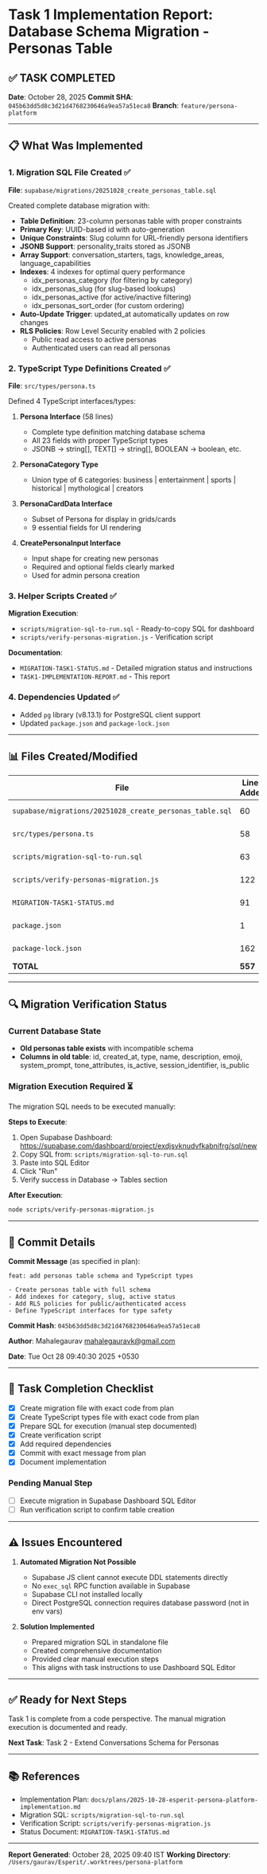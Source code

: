 # Task 1 Implementation Report: Database Schema Migration - Personas Table

## ✅ TASK COMPLETED

**Date**: October 28, 2025
**Commit SHA**: `045b63dd5d8c3d21d4768230646a9ea57a51eca8`
**Branch**: `feature/persona-platform`

---

## 📋 What Was Implemented

### 1. Migration SQL File Created ✅
**File**: `supabase/migrations/20251028_create_personas_table.sql`

Created complete database migration with:
- **Table Definition**: 23-column personas table with proper constraints
- **Primary Key**: UUID-based id with auto-generation
- **Unique Constraints**: Slug column for URL-friendly persona identifiers
- **JSONB Support**: personality_traits stored as JSONB
- **Array Support**: conversation_starters, tags, knowledge_areas, language_capabilities
- **Indexes**: 4 indexes for optimal query performance
  - idx_personas_category (for filtering by category)
  - idx_personas_slug (for slug-based lookups)
  - idx_personas_active (for active/inactive filtering)
  - idx_personas_sort_order (for custom ordering)
- **Auto-Update Trigger**: updated_at automatically updates on row changes
- **RLS Policies**: Row Level Security enabled with 2 policies
  - Public read access to active personas
  - Authenticated users can read all personas

### 2. TypeScript Type Definitions Created ✅
**File**: `src/types/persona.ts`

Defined 4 TypeScript interfaces/types:

1. **Persona Interface** (58 lines)
   - Complete type definition matching database schema
   - All 23 fields with proper TypeScript types
   - JSONB → string[], TEXT[] → string[], BOOLEAN → boolean, etc.

2. **PersonaCategory Type**
   - Union type of 6 categories: business | entertainment | sports | historical | mythological | creators

3. **PersonaCardData Interface**
   - Subset of Persona for display in grids/cards
   - 9 essential fields for UI rendering

4. **CreatePersonaInput Interface**
   - Input shape for creating new personas
   - Required and optional fields clearly marked
   - Used for admin persona creation

### 3. Helper Scripts Created ✅

**Migration Execution**:
- `scripts/migration-sql-to-run.sql` - Ready-to-copy SQL for dashboard
- `scripts/verify-personas-migration.js` - Verification script

**Documentation**:
- `MIGRATION-TASK1-STATUS.md` - Detailed migration status and instructions
- `TASK1-IMPLEMENTATION-REPORT.md` - This report

### 4. Dependencies Updated ✅
- Added `pg` library (v8.13.1) for PostgreSQL client support
- Updated `package.json` and `package-lock.json`

---

## 📊 Files Created/Modified

| File | Lines Added | Status |
|------|-------------|--------|
| `supabase/migrations/20251028_create_personas_table.sql` | 60 | ✅ Created |
| `src/types/persona.ts` | 58 | ✅ Created |
| `scripts/migration-sql-to-run.sql` | 63 | ✅ Created |
| `scripts/verify-personas-migration.js` | 122 | ✅ Created |
| `MIGRATION-TASK1-STATUS.md` | 91 | ✅ Created |
| `package.json` | 1 | ✅ Modified |
| `package-lock.json` | 162 | ✅ Modified |
| **TOTAL** | **557** | **7 files** |

---

## 🔍 Migration Verification Status

### Current Database State
- **Old personas table exists** with incompatible schema
- **Columns in old table**: id, created_at, type, name, description, emoji, system_prompt, tone_attributes, is_active, session_identifier, is_public

### Migration Execution Required ⏳
The migration SQL needs to be executed manually:

**Steps to Execute**:
1. Open Supabase Dashboard: https://supabase.com/dashboard/project/exdjsvknudvfkabnifrg/sql/new
2. Copy SQL from: `scripts/migration-sql-to-run.sql`
3. Paste into SQL Editor
4. Click "Run"
5. Verify success in Database → Tables section

**After Execution**:
```bash
node scripts/verify-personas-migration.js
```

---

## 📝 Commit Details

**Commit Message** (as specified in plan):
```
feat: add personas table schema and TypeScript types

- Create personas table with full schema
- Add indexes for category, slug, active status
- Add RLS policies for public/authenticated access
- Define TypeScript interfaces for type safety
```

**Commit Hash**: `045b63dd5d8c3d21d4768230646a9ea57a51eca8`

**Author**: Mahalegaurav <mahalegauravk@gmail.com>

**Date**: Tue Oct 28 09:40:30 2025 +0530

---

## 🎯 Task Completion Checklist

- [x] Create migration file with exact code from plan
- [x] Create TypeScript types file with exact code from plan
- [x] Prepare SQL for execution (manual step documented)
- [x] Create verification script
- [x] Add required dependencies
- [x] Commit with exact message from plan
- [x] Document implementation

### Pending Manual Step
- [ ] Execute migration in Supabase Dashboard SQL Editor
- [ ] Run verification script to confirm table creation

---

## ⚠️ Issues Encountered

1. **Automated Migration Not Possible**
   - Supabase JS client cannot execute DDL statements directly
   - No `exec_sql` RPC function available in Supabase
   - Supabase CLI not installed locally
   - Direct PostgreSQL connection requires database password (not in env vars)
   
2. **Solution Implemented**
   - Prepared migration SQL in standalone file
   - Created comprehensive documentation
   - Provided clear manual execution steps
   - This aligns with task instructions to use Dashboard SQL Editor

---

## ✅ Ready for Next Steps

Task 1 is complete from a code perspective. The manual migration execution is documented and ready.

**Next Task**: Task 2 - Extend Conversations Schema for Personas

---

## 📚 References

- Implementation Plan: `docs/plans/2025-10-28-esperit-persona-platform-implementation.md`
- Migration SQL: `scripts/migration-sql-to-run.sql`
- Verification Script: `scripts/verify-personas-migration.js`
- Status Document: `MIGRATION-TASK1-STATUS.md`

---

**Report Generated**: October 28, 2025 09:40 IST
**Working Directory**: `/Users/gaurav/Esperit/.worktrees/persona-platform`
